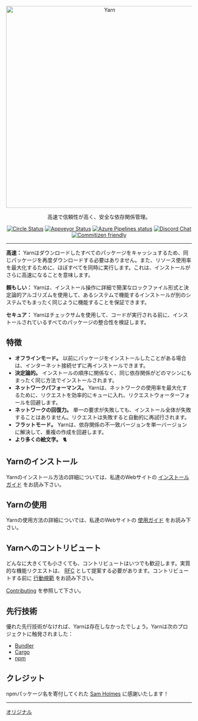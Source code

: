 <p align="center">
  <a href="https://yarnpkg.com/">
    <img alt="Yarn" src="https://github.com/yarnpkg/assets/blob/master/yarn-kitten-full.png?raw=true" width="546">
  </a>
</p>

<p align="center">
  高速で信頼性が高く、安全な依存関係管理。
</p>

<p align="center">
  <a href="https://circleci.com/gh/yarnpkg/yarn"><img alt="Circle Status" src="https://circleci.com/gh/yarnpkg/yarn.svg?style=shield&circle-token=5f0a78473b0f440afb218bf2b82323cc6b3cb43f"></a>
  <a href="https://ci.appveyor.com/project/kittens/yarn/branch/master"><img alt="Appveyor Status" src="https://ci.appveyor.com/api/projects/status/0xdv8chwe2kmk463?svg=true"></a>
  <a href="https://dev.azure.com/yarnpkg/yarn/_build"><img alt="Azure Pipelines status" src="https://dev.azure.com/yarnpkg/yarn/_apis/build/status/Yarn%20Acceptance%20Tests"></a>
  <a href="https://discord.gg/yarnpkg"><img alt="Discord Chat" src="https://img.shields.io/discord/226791405589233664.svg"></a>
  <a href="http://commitizen.github.io/cz-cli/"><img alt="Commitizen friendly" src="https://img.shields.io/badge/commitizen-friendly-brightgreen.svg"></a>
</p>

---

**高速：** Yarnはダウンロードしたすべてのパッケージをキャッシュするため、同じパッケージを再度ダウンロードする必要はありません。また、リソース使用率を最大化するために、ほぼすべてを同時に実行します。これは、インストールがさらに高速になることを意味します。

**頼もしい：** Yarnは、インストール操作に詳細で簡潔なロックファイル形式と決定論的アルゴリズムを使用して、あるシステムで機能するインストールが別のシステムでもまったく同じように機能することを保証できます。

**セキュア：** Yarnはチェックサムを使用して、コードが実行される前に、インストールされているすべてのパッケージの整合性を検証します。

## 特徴

* **オフラインモード。** 以前にパッケージをインストールしたことがある場合は、インターネット接続せずに再インストールできます。
* **決定論的。** インストールの順序に関係なく、同じ依存関係がどのマシンにもまったく同じ方法でインストールされます。
* **ネットワークパフォーマンス。** Yarnは、ネットワークの使用率を最大化するために、リクエストを効率的にキューに入れ、リクエストウォーターフォールを回避します。
* **ネットワークの回復力。** 単一の要求が失敗しても、インストール全体が失敗することはありません。リクエストは失敗すると自動的に再試行されます。
* **フラットモード。** Yarnは、依存関係の不一致バージョンを単一バージョンに解決して、重複の作成を回避します。
* **より多くの絵文字。** 🐈

## Yarnのインストール

Yarnのインストール方法の詳細については、私達のWebサイトの [インストールガイド](https://yarnpkg.com/en/docs/install) をお読み下さい。

## Yarnの使用

Yarnの使用方法の詳細についでは、私達のWebサイトの [使用ガイド](https://yarnpkg.com/en/docs/usage) をお読み下さい。

## Yarnへのコントリビュート

どんなに大きくても小さくても、コントリビュートはいつでも歓迎します。実質的な機能リクエストは、 [RFC](https://github.com/yarnpkg/rfcs) として提案する必要があります。コントリビュートする前に [行動規範](CODE_OF_CONDUCT.md) をお読み下さい。

[Contributing](https://yarnpkg.com/org/contributing/) を参照して下さい。

## 先行技術

優れた先行技術がなければ、Yarnは存在しなかったでしょう。Yarnは次のプロジェクトに触発されました：

 - [Bundler](https://github.com/bundler/bundler)
 - [Cargo](https://github.com/rust-lang/cargo)
 - [npm](https://github.com/npm/cli)

## クレジット

npmパッケージ名を寄付してくれた [Sam Holmes](https://github.com/samholmes) に感謝いたします！

---
[オリジナル](https://github.com/yarnpkg/yarn/blob/master/README.md)
